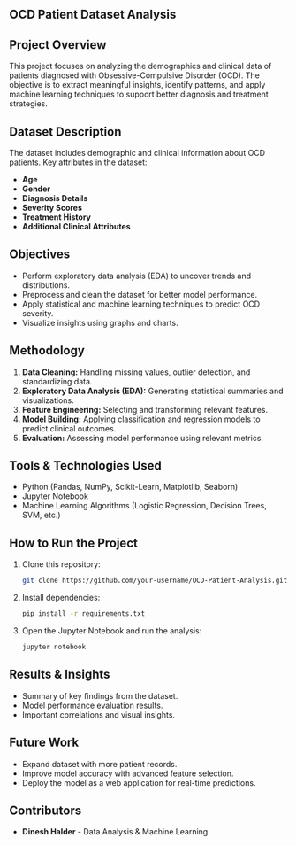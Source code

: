 





## OCD Patient Dataset Analysis

## Project Overview
This project focuses on analyzing the demographics and clinical data of patients diagnosed with Obsessive-Compulsive Disorder (OCD). The objective is to extract meaningful insights, identify patterns, and apply machine learning techniques to support better diagnosis and treatment strategies.

## Dataset Description
The dataset includes demographic and clinical information about OCD patients. Key attributes in the dataset:
- **Age**
- **Gender**
- **Diagnosis Details**
- **Severity Scores**
- **Treatment History**
- **Additional Clinical Attributes**

## Objectives
- Perform exploratory data analysis (EDA) to uncover trends and distributions.
- Preprocess and clean the dataset for better model performance.
- Apply statistical and machine learning techniques to predict OCD severity.
- Visualize insights using graphs and charts.

## Methodology
1. **Data Cleaning:** Handling missing values, outlier detection, and standardizing data.
2. **Exploratory Data Analysis (EDA):** Generating statistical summaries and visualizations.
3. **Feature Engineering:** Selecting and transforming relevant features.
4. **Model Building:** Applying classification and regression models to predict clinical outcomes.
5. **Evaluation:** Assessing model performance using relevant metrics.

## Tools & Technologies Used
- Python (Pandas, NumPy, Scikit-Learn, Matplotlib, Seaborn)
- Jupyter Notebook
- Machine Learning Algorithms (Logistic Regression, Decision Trees, SVM, etc.)

## How to Run the Project
1. Clone this repository:
   ```bash
   git clone https://github.com/your-username/OCD-Patient-Analysis.git
   ```
2. Install dependencies:
   ```bash
   pip install -r requirements.txt
   ```
3. Open the Jupyter Notebook and run the analysis:
   ```bash
   jupyter notebook
   ```

## Results & Insights
- Summary of key findings from the dataset.
- Model performance evaluation results.
- Important correlations and visual insights.

## Future Work
- Expand dataset with more patient records.
- Improve model accuracy with advanced feature selection.
- Deploy the model as a web application for real-time predictions.

## Contributors
- **Dinesh Halder** - Data Analysis & Machine Learning


